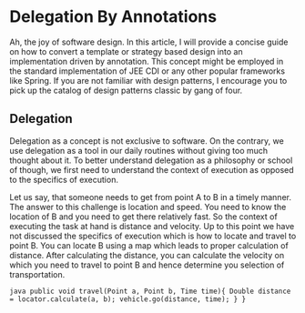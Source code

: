 # Delegation By Annotations

Ah, the joy of software design. In this article, I will provide a concise guide on how to convert a template or strategy based design into an implementation driven by annotation. This concept might be employed in the standard implementation of JEE CDI or any other popular frameworks like Spring. If you are not familiar with design patterns, I encourage you to pick up the catalog of design patterns classic by gang of four.

## Delegation

Delegation as a concept is not exclusive to software. On the contrary, we use delegation as a tool in our daily routines without giving too much thought about it. To better understand delegation as a philosophy or school of though, we first need to understand the context of execution as opposed to the specifics of execution. 

Let us say, that someone needs to get from point A to B in a timely manner. The answer to this challenge is location and speed. You need to know the location of B and you need to get there relatively fast. So the context of executing the task at hand is distance and velocity. Up to this point we have not discussed the specifics of execution which is how to locate and travel to point B. You can locate B using a map which leads to proper calculation of distance. After calculating the distance, you can calculate the velocity on which you need to travel to point B and hence determine you selection of transportation.

``java
      public void travel(Point a, Point b, Time time){
        Double distance = locator.calculate(a, b);
        vehicle.go(distance, time);
      }
    }
``
